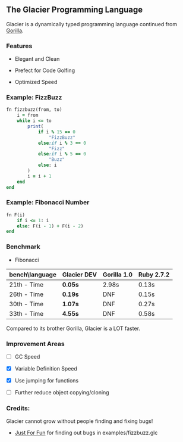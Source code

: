 ## The Glacier Programming Language

Glacier is a dynamically typed programming language continued from [Gorilla](https://github.com/SnowballSH/Gorilla).

### Features

- Elegant and Clean

- Prefect for Code Golfing

- Optimized Speed

### Example: FizzBuzz

```ruby
fn fizzbuzz(from, to)
    i = from
    while i <= to
        print(
            if i % 15 == 0
                "FizzBuzz"
            else:if i % 3 == 0
                "Fizz"
            else:if i % 5 == 0
                "Buzz"
            else: i
        )
        i = i + 1
    end
end
```

### Example: Fibonacci Number

```ruby
fn F(i)
    if i <= 1: i
    else: F(i - 1) + F(i - 2)
end
```

### Benchmark

- Fibonacci

| bench\language | **Glacier DEV** | Gorilla 1.0 | Ruby 2.7.2 |
|----------------|-----------------|-------------|------------|
| 21th - Time    | **0.05s**       | 2.98s       | 0.13s      |
| 26th - Time    | **0.19s**       | DNF         | 0.15s      |
| 30th - Time    | **1.07s**       | DNF         | 0.27s      |
| 33th - Time    | **4.55s**       | DNF         | 0.58s      |

Compared to its brother Gorilla, Glacier is a LOT faster.

### Improvement Areas

- [ ] GC Speed

- [x] Variable Definition Speed

- [x] Use jumping for functions

- [ ] Further reduce object copying/cloning

### Credits:

Glacier cannot grow without people finding and fixing bugs!

- [Just For Fun](https://github.com/techguy940) for finding out bugs in examples/fizzbuzz.glc
